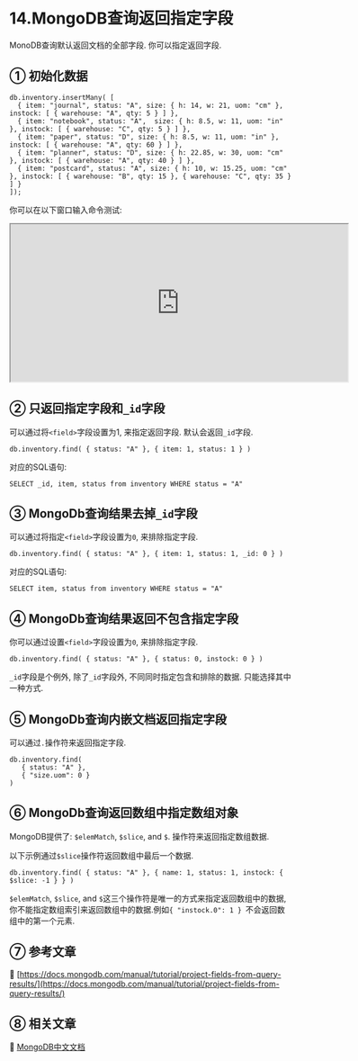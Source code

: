 14.MongoDB查询返回指定字段
===

MonoDB查询默认返回文档的全部字段. 你可以指定返回字段.

① 初始化数据
---

```
db.inventory.insertMany( [
  { item: "journal", status: "A", size: { h: 14, w: 21, uom: "cm" }, instock: [ { warehouse: "A", qty: 5 } ] },
  { item: "notebook", status: "A",  size: { h: 8.5, w: 11, uom: "in" }, instock: [ { warehouse: "C", qty: 5 } ] },
  { item: "paper", status: "D", size: { h: 8.5, w: 11, uom: "in" }, instock: [ { warehouse: "A", qty: 60 } ] },
  { item: "planner", status: "D", size: { h: 22.85, w: 30, uom: "cm" }, instock: [ { warehouse: "A", qty: 40 } ] },
  { item: "postcard", status: "A", size: { h: 10, w: 15.25, uom: "cm" }, instock: [ { warehouse: "B", qty: 15 }, { warehouse: "C", qty: 35 } ] }
]);
```

你可以在以下窗口输入命令测试:

<iframe class="mws-root" allowfullscreen="" sandbox="allow-scripts allow-same-origin" width="600" height="280" src="https://mws.mongodb.com/?version=3.4"></iframe>


② 只返回指定字段和`_id`字段
---

可以通过将`<field>`字段设置为1, 来指定返回字段. 默认会返回`_id`字段.

```
db.inventory.find( { status: "A" }, { item: 1, status: 1 } )
```

对应的SQL语句:

```
SELECT _id, item, status from inventory WHERE status = "A"
```

③ MongoDb查询结果去掉`_id`字段
---

可以通过将指定`<field>`字段设置为`0`, 来排除指定字段.

```
db.inventory.find( { status: "A" }, { item: 1, status: 1, _id: 0 } )
```

对应的SQL语句:

```
SELECT item, status from inventory WHERE status = "A"
```

④ MongoDb查询结果返回不包含指定字段
---

你可以通过设置`<field>`字段设置为`0`, 来排除指定字段.

```
db.inventory.find( { status: "A" }, { status: 0, instock: 0 } )
```

`_id`字段是个例外, 除了`_id`字段外, 不同同时指定包含和排除的数据. 只能选择其中一种方式.


⑤ MongoDb查询内嵌文档返回指定字段
---

可以通过`.`操作符来返回指定字段.

```
db.inventory.find(
   { status: "A" },
   { "size.uom": 0 }
)
```

⑥ MongoDb查询返回数组中指定数组对象
---

MongoDB提供了: `$elemMatch`, `$slice`, and `$`. 操作符来返回指定数组数据.

以下示例通过`$slice`操作符返回数组中最后一个数据.

```
db.inventory.find( { status: "A" }, { name: 1, status: 1, instock: { $slice: -1 } } )
```

`$elemMatch`, `$slice`, and `$`这三个操作符是唯一的方式来指定返回数组中的数据, 你不能指定数组索引来返回数组中的数据.例如`{ "instock.0": 1 } `不会返回数组中的第一个元素.
 

⑦ 参考文章
---
 
📖 [https://docs.mongodb.com/manual/tutorial/project-fields-from-query-results/](https://docs.mongodb.com/manual/tutorial/project-fields-from-query-results/)
 
⑧ 相关文章
---
 
📖 [MongoDB中文文档](https://localhost/article/mongodb/index.html)
 



